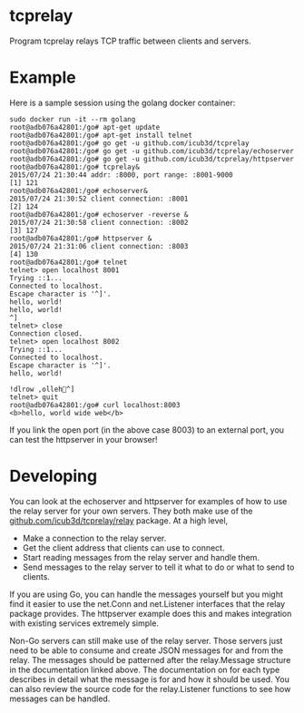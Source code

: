 # tcprelay

Program tcprelay relays TCP traffic between clients and servers.

# Example

Here is a sample session using the golang docker container:

    sudo docker run -it --rm golang
    root@adb076a42801:/go# apt-get update
    root@adb076a42801:/go# apt-get install telnet
    root@adb076a42801:/go# go get -u github.com/icub3d/tcprelay
    root@adb076a42801:/go# go get -u github.com/icub3d/tcprelay/echoserver
    root@adb076a42801:/go# go get -u github.com/icub3d/tcprelay/httpserver
    root@adb076a42801:/go# tcprelay&
    2015/07/24 21:30:44 addr: :8000, port range: :8001-9000
    [1] 121
    root@adb076a42801:/go# echoserver&
    2015/07/24 21:30:52 client connection: :8001
    [2] 124
    root@adb076a42801:/go# echoserver -reverse &
    2015/07/24 21:30:58 client connection: :8002
    [3] 127
    root@adb076a42801:/go# httpserver &
    2015/07/24 21:31:06 client connection: :8003
    [4] 130
    root@adb076a42801:/go# telnet
    telnet> open localhost 8001
    Trying ::1...
    Connected to localhost.
    Escape character is '^]'.
    hello, world!
    hello, world!
    ^]
    telnet> close
    Connection closed.
    telnet> open localhost 8002
    Trying ::1...
    Connected to localhost.
    Escape character is '^]'.
    hello, world!

    !dlrow ,olleh^]
    telnet> quit
    root@adb076a42801:/go# curl localhost:8003
    <b>hello, world wide web</b>

If you link the open port (in the above case 8003) to an external port, you can
test the httpserver in your browser!

# Developing

You can look at the echoserver and httpserver for examples of how to use the
relay server for your own servers. They both make use of the
[github.com/icub3d/tcprelay/relay](https://godoc.org/github.com/icub3d/tcprelay/relay)
package. At a high level,

* Make a connection to the relay server.
* Get the client address that clients can use to connect.
* Start reading messages from the relay server and handle them.
* Send messages to the relay server to tell it what to do or what to send to clients.

If you are using Go, you can handle the messages yourself but you might find it
easier to use  the net.Conn and net.Listener interfaces that the relay package
provides. The httpserver example does this and makes integration with existing
services extremely simple.

Non-Go servers can still make use of the relay server. Those servers just need
to be able to consume and create JSON messages for and from the relay. The
messages should be patterned after the relay.Message structure in the
documentation linked above. The documentation on for each type describes in
detail what the message is for and how it should be used. You can also review
the source code for the relay.Listener functions to see how messages can be
handled.

